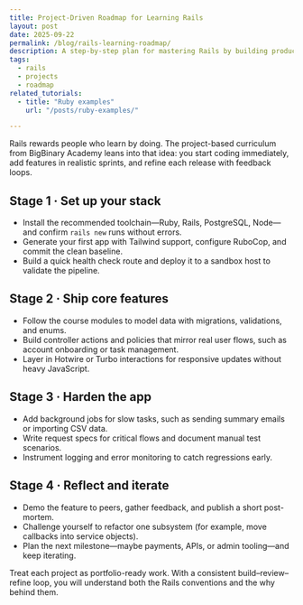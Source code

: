 ```yaml
---
title: Project-Driven Roadmap for Learning Rails
layout: post
date: 2025-09-22
permalink: /blog/rails-learning-roadmap/
description: A step-by-step plan for mastering Rails by building production-style features.
tags:
  - rails
  - projects
  - roadmap
related_tutorials:
  - title: "Ruby examples"
    url: "/posts/ruby-examples/"

---
```


Rails rewards people who learn by doing. The project-based curriculum from BigBinary Academy leans into that idea: you start coding immediately, add features in realistic sprints, and refine each release with feedback loops.

## Stage 1 · Set up your stack

- Install the recommended toolchain&mdash;Ruby, Rails, PostgreSQL, Node&mdash;and confirm `rails new` runs without errors.
- Generate your first app with Tailwind support, configure RuboCop, and commit the clean baseline.
- Build a quick health check route and deploy it to a sandbox host to validate the pipeline.

## Stage 2 · Ship core features

- Follow the course modules to model data with migrations, validations, and enums.
- Build controller actions and policies that mirror real user flows, such as account onboarding or task management.
- Layer in Hotwire or Turbo interactions for responsive updates without heavy JavaScript.

## Stage 3 · Harden the app

- Add background jobs for slow tasks, such as sending summary emails or importing CSV data.
- Write request specs for critical flows and document manual test scenarios.
- Instrument logging and error monitoring to catch regressions early.

## Stage 4 · Reflect and iterate

- Demo the feature to peers, gather feedback, and publish a short post-mortem.
- Challenge yourself to refactor one subsystem (for example, move callbacks into service objects).
- Plan the next milestone&mdash;maybe payments, APIs, or admin tooling&mdash;and keep iterating.

Treat each project as portfolio-ready work. With a consistent build&ndash;review&ndash;refine loop, you will understand both the Rails conventions and the why behind them.
